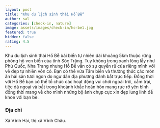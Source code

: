 ```yaml
---
layout: post
title: "Khu du lịch sinh thái Hồ Bể"
author: sal
categories: [check-in, nature]
image: assets/images/check-in/ho-be1.jpg
featured: true
hidden: false
rating: 4.5
---
```


Khu du lịch sinh thái Hồ Bễ bãi biển tự nhiên dài khoảng 5km thuộc rừng phòng hộ ven biển của tỉnh Sóc Trăng. Tuy không trong xanh lộng lẫy như Phú Quốc, Nha Trang nhưng Hồ Bễ vẫn có sự quyến rũ của riêng mình với vẽ đẹp tự nhiên vỗn có. Bạn có thể vừa Tắm biển và thưởng thức các món ăn hải sản tươi ngon do ngư dân địa phương đánh bắt trực tiếp. Đồng thời với Hồ Bể bạn có thể tổ chức các hoạt động vui chơi ngoài trời, cắm trại, tiệc dã ngoại và bắt trọng khoảnh khắc hoàn hôn mang rực rỡ yên bình đồng thời mang về cho mình những bộ ảnh chụp cực xin đẹp lung linh đề khoe với bạn bè.

### Địa chỉ

Xã Vĩnh Hải, thị xã Vĩnh Châu.
